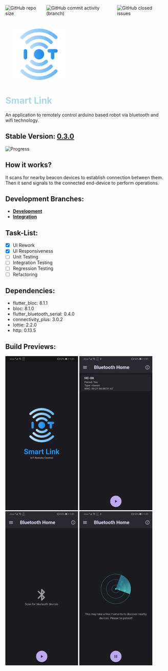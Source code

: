 <div style="display: flex;">

  <div style="margin-right: 10px;">

  ![GitHub repo size](https://img.shields.io/github/repo-size/mediocre9/remo-tooth?style=plastic)
  </div>

  <div style="margin-right: 10px;">


  ![GitHub commit activity (branch)](https://img.shields.io/github/commit-activity/y/mediocre9/remo-tooth?style=plastic)
  </div>

  <div style="margin-right: 10px;">

  ![GitHub closed issues](https://img.shields.io/github/issues-closed/mediocre9/remo-tooth?style=plastic)
  </div>

</div>

<div style=" margin: 20px">
  <img src="android/app/src/main/res/mipmap-xxxhdpi/ic_launcher.png" height="170">
</div>
  <h1 style="color: lightblue;"><b>Smart Link</b></h1>

An application to remotely control arduino based robot via bluetooth and wifi technology.

## Stable Version: <a href="https://github.com/mediocre9/remo-tooth/releases/tag/v0.3.0">0.3.0</a>

![Progress](https://progress-bar.dev/80/?title=progress)



## How it works?

It scans for nearby beacon devices to establish connection between them. Then it send signals to the connected end-device to perform operations.



## Development Branches:
- **<a href="https://github.com/mediocre9/remo-tooth/tree/development">Development</a>**
- **<a href="https://github.com/mediocre9/remo-tooth/tree/integration">Integration</a>**

## Task-List:
- [x] UI Rework
- [x] UI Responsiveness 
- [ ] Unit Testing
- [ ] Integration Testing
- [ ] Regression Testing
- [ ] Refactoring

## Dependencies:
- flutter_bloc: 8.1.1
- bloc: 8.1.0
- flutter_bluetooth_serial: 0.4.0
- connectivity_plus: 3.0.2
- lottie: 2.2.0
- http: 0.13.5

## Build Previews:
<p float="left">
  <img src="previews/1.jpg" height="480">
  <img src="previews/3.jpg" height="480">
  <img src="previews/2.jpg" height="480">
  <img src="previews/4.jpg" height="480">
</p>
